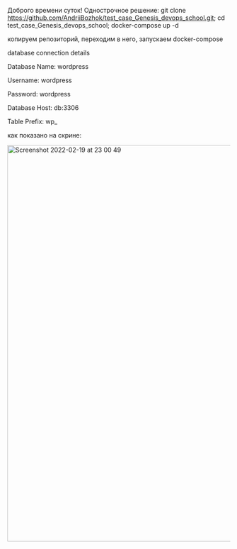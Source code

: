 Доброго времени суток!
Однострочное решение:
git clone https://github.com/AndriiBozhok/test_case_Genesis_devops_school.git; cd test_case_Genesis_devops_school; docker-compose up -d

копируем репозиторий, переходим в него, запускаем docker-compose

database connection details

Database Name: wordpress

Username: wordpress

Password: wordpress

Database Host: db:3306

Table Prefix: wp_



как показано на скрине:

<img width="894" alt="Screenshot 2022-02-19 at 23 00 49" src="https://user-images.githubusercontent.com/92865965/154818957-cbb06769-a0d2-407f-8860-902509955035.png">
